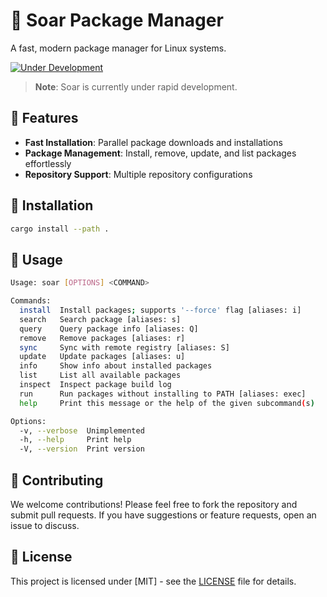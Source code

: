 # 🚀 Soar Package Manager

A fast, modern package manager for Linux systems.

[![Under Development](https://img.shields.io/badge/status-under%20development-orange)](https://github.com/QaidVoid/soar)

> **Note**: Soar is currently under rapid development.

## 🌟 Features

- **Fast Installation**: Parallel package downloads and installations
- **Package Management**: Install, remove, update, and list packages effortlessly
- **Repository Support**: Multiple repository configurations

## 🔧 Installation

```bash
cargo install --path .
```

## 🎯 Usage

```bash
Usage: soar [OPTIONS] <COMMAND>

Commands:
  install  Install packages; supports '--force' flag [aliases: i]
  search   Search package [aliases: s]
  query    Query package info [aliases: Q]
  remove   Remove packages [aliases: r]
  sync     Sync with remote registry [aliases: S]
  update   Update packages [aliases: u]
  info     Show info about installed packages
  list     List all available packages
  inspect  Inspect package build log
  run      Run packages without installing to PATH [aliases: exec]
  help     Print this message or the help of the given subcommand(s)

Options:
  -v, --verbose  Unimplemented
  -h, --help     Print help
  -V, --version  Print version
```

## 🤝 Contributing

We welcome contributions! Please feel free to fork the repository and submit
pull requests. If you have suggestions or feature requests, open an issue to
discuss.

## 📝 License

This project is licensed under [MIT] - see the [LICENSE](LICENSE) file for details.
